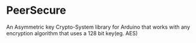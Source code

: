 PeerSecure
==========

An Asymmetric key Crypto-System library for Arduino that works with any encryption algorithm that uses a 128 bit key(eg. AES)
